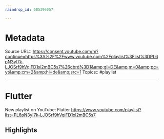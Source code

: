 ```yaml
---
raindrop_id: 605396057

---
```


# Metadata
Source URL:: https://consent.youtube.com/m?continue=https%3A%2F%2Fwww.youtube.com%2Fplaylist%3Flist%3DPL6pN3yI7k-LJOSrf9hVqiFD1xl2mBC5s7%26cbrd%3D1&amp;gl=DE&amp;m=0&amp;pc=yt&amp;cm=2&amp;hl=de&amp;src=1
Topics:: #playlist

---
# Flutter

New playlist on YouTube: Flutter https://www.youtube.com/playlist?list=PL6pN3yI7k-LJOSrf9hVqiFD1xl2mBC5s7

## Highlights
